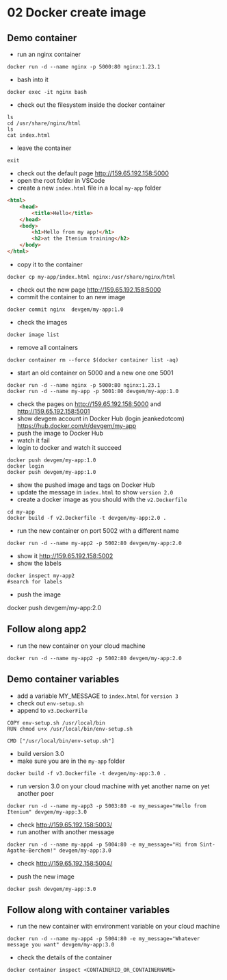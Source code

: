 # 02 Docker create image

## Demo container

* run an nginx container

```shell
docker run -d --name nginx -p 5000:80 nginx:1.23.1
```

* bash into it

```shell
docker exec -it nginx bash
```

* check out the filesystem inside the docker container

```shell
ls
cd /usr/share/nginx/html
ls
cat index.html
```

* leave the container

```shell
exit
```

* check out the default page <http://159.65.192.158:5000>
* open the root folder in VSCode
* create a new `index.html` file in a local `my-app` folder

```html
<html>
    <head>
        <title>Hello</title>
    </head>
    <body>
        <h1>Hello from my app!</h1>
        <h2>at the Itenium training</h2>
    </body>
</html>
```

* copy it to the container

```shell
docker cp my-app/index.html nginx:/usr/share/nginx/html
```

* check out the new page <http://159.65.192.158:5000>
* commit the container to an new image

```shell
docker commit nginx  devgem/my-app:1.0
```

* check the images

```shell
docker image list
```

* remove all containers

```shell
docker container rm --force $(docker container list -aq)
```

* start an old container on 5000 and a new one one 5001

```shell
docker run -d --name nginx -p 5000:80 nginx:1.23.1
docker run -d --name my-app -p 5001:80 devgem/my-app:1.0
```

* check the pages on <http://159.65.192.158:5000> and <http://159.65.192.158:5001>
* show devgem account in Docker Hub (login jeankedotcom) <https://hub.docker.com/r/devgem/my-app>
* push the image to Docker Hub
* watch it fail
* login to docker and watch it succeed

```shell
docker push devgem/my-app:1.0
docker login
docker push devgem/my-app:1.0
```

* show the pushed image and tags on Docker Hub
* update the message in `index.html` to show `version 2.0`
* create a docker image as you should with the `v2.Dockerfile`

```shell
cd my-app
docker build -f v2.Dockerfile -t devgem/my-app:2.0 .
```

* run the new container on port 5002 with a different name

```shell
docker run -d --name my-app2 -p 5002:80 devgem/my-app:2.0
```

* show it <http://159.65.192.158:5002>
* show the labels

```shell
docker inspect my-app2
#search for labels
```

* push the image

docker push devgem/my-app:2.0

## Follow along app2

* run the new container on your cloud machine

```shell
docker run -d --name my-app2 -p 5002:80 devgem/my-app:2.0
```

## Demo container variables

* add a variable MY_MESSAGE to `index.html` for `version 3`
* check out `env-setup.sh`
* append to `v3.DockerFile`

```shell
COPY env-setup.sh /usr/local/bin
RUN chmod u+x /usr/local/bin/env-setup.sh

CMD ["/usr/local/bin/env-setup.sh"]
```

* build version 3.0
* make sure you are in the `my-app` folder

```shell
docker build -f v3.Dockerfile -t devgem/my-app:3.0 .
```

* run version 3.0 on your cloud machine with yet another name on yet another poer

```shell
docker run -d --name my-app3 -p 5003:80 -e my_message="Hello from Itenium" devgem/my-app:3.0
```

* check <http://159.65.192.158:5003/>
* run another with another message

```shell
docker run -d --name my-app4 -p 5004:80 -e my_message="Hi from Sint-Agathe-Berchem!" devgem/my-app:3.0
```
* check <http://159.65.192.158:5004/>

* push the new image

```shell
docker push devgem/my-app:3.0
```

## Follow along with container variables

* run the new container with environment variable on your cloud machine

```shell
docker run -d --name my-app4 -p 5004:80 -e my_message="Whatever message you want" devgem/my-app:3.0
```

* check the details of the container

```shell
docker container inspect <CONTAINERID_OR_CONTAINERNAME>
```
